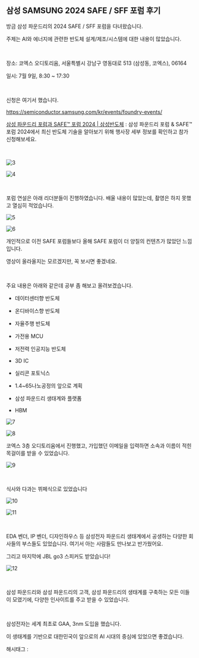 ## 삼성 SAMSUNG 2024 SAFE / SFF 포럼 후기

방금 삼성 파운드리의 2024 SAFE / SFF 포럼을 다녀왔습니다.

주제는 AI와 에너지에 관련한 반도체 설계/제조/시스템에 대한 내용이 많았습니다.

​

장소: 코엑스 오디토리움, 서울특별시 강남구 영동대로 513 (삼성동, 코엑스), 06164

일시: 7월 9일, 8:30 ~ 17:30

​

신청은 여기서 했습니다.

https://semiconductor.samsung.com/kr/events/foundry-events/

[삼성 파운드리 포럼과 SAFE™ 포럼 2024 | 삼성반도체](https://semiconductor.samsung.com/kr/events/foundry-events/) : 삼성 파운드리 포럼 & SAFE™ 포럼 2024에서 최신 반도체 기술을 알아보기 위해 행사장 세부 정보를 확인하고 참가 신청해보세요.

​

![3](./asset/3.png)

![4](./asset/4.png)

​

포럼 연설은 아래 리더분들이 진행하였습니다. 배울 내용이 많았는데, 촬영은 하지 못했고 열심히 적었습니다.

![5](./asset/5.png)

![6](./asset/6.png)

개인적으로 이전 SAFE 포럼들보다 올해 SAFE 포럼이 더 양질의 컨텐츠가 많았던 느낌입니다.

영상이 올라올지는 모르겠지만, 꼭 보시면 좋겠네요.

​

주요 내용은 아래와 같은데 공부 좀 해보고 올려보겠습니다.

- 데이터센터향 반도체

- 온디바이스향 반도체

- 자율주행 반도체

- 가전용 MCU

- 저전력 인공지능 반도체

- 3D IC

- 실리콘 포토닉스

- 1.4~65나노공정의 앞으로 계획

- 삼성 파운드리 생태계와 플랫폼

- HBM

![7](./asset/7.png)

![8](./asset/8.png)

코엑스 3층 오디토리움에서 진행했고, 가입했던 이메일을 입력하면 소속과 이름이 적힌 목걸이를 받을 수 있었습니다.

![9](./asset/9.png)

​

식사와 다과는 뷔페식으로 있었습니다

![10](./asset/10.png)

![11](./asset/11.png)

​

EDA 벤더, IP 벤더, 디자인하우스 등 삼성전자 파운드리 생태계에서 공생하는 다양한 회사들의 부스들도 있었습니다. 여기서 아는 사람들도 만나보고 반가웠어요.

그리고 마지막에 JBL go3 스피커도 받았습니다!

![12](./asset/12.png)

​

삼성 파운드리와 삼성 파운드리의 고객, 삼성 파운드리의 생태계를 구축하는 모든 이들이 모였기에, 다양한 인사이트를 주고 받을 수 있었습니다.

​

삼성전자는 세계 최초로 GAA, 3nm 도입을 했습니다.

이 생태계를 기반으로 대한민국이 앞으로의 AI 시대의 중심에 있었으면 좋겠습니다.

 해시태그 : 